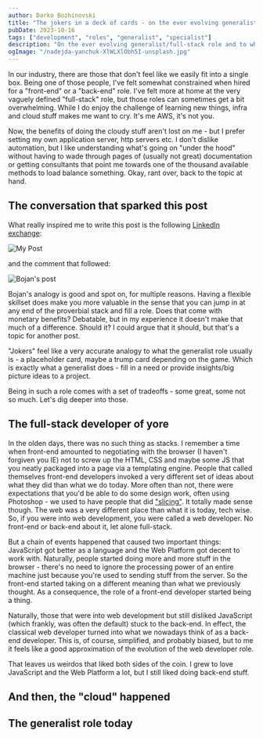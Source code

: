 ```yaml
---
author: Darko Bozhinovski
title: "The jokers in a deck of cards - on the ever evolving generalist role"
pubDate: 2023-10-16
tags: ["development", "roles", "generalist", "specialist"]
description: "On the ever evolving generalist/full-stack role and to what extent does it make sense to broaden your skillset."
ogImage: "/nadejda-yanchuk-XlWLXlObh5I-unsplash.jpg"
---
```


In our industry, there are those that don't feel like we easily fit into a single box. Being one of those people, I've felt somewhat constrained when hired for a "front-end" or a "back-end" role. I've felt more at home at the very vaguely defined "full-stack" role, but those roles can sometimes get a bit overwhelming. While I do enjoy the challenge of learning new things, infra and cloud stuff makes me want to cry. It's me AWS, it's not you.

Now, the benefits of doing the cloudy stuff aren't lost on me - but I prefer setting my own application server, http servers etc. I don't dislike automation, but I like understanding what's going on "under the hood" without having to wade through pages of (usually not great) documentation or getting consultants that point me towards one of the thousand available methods to load balance something. Okay, rant over, back to the topic at hand.

## The conversation that sparked this post

What really inspired me to write this post is the following [LinkedIn exchange](https://www.linkedin.com/feed/update/urn:li:activity:7117142861547999232/):

![My Post](/li-post-darko.png)

and the comment that followed:

![Bojan's post](/li-post-bojan.png)

Bojan's analogy is good and spot on, for multiple reasons. Having a flexible skillset does make you more valuable in the sense that you can jump in at any end of the proverbial stack and fill a role. Does that come with monetary benefits? Debatable, but in my experience it doesn't make that much of a difference. Should it? I could argue that it should, but that's a topic for another post.

"Jokers" feel like a very accurate analogy to what the generalist role usually is - a placeholder card, maybe a trump card depending on the game. Which is exactly what a generalist does - fill in a need or provide insights/big picture ideas to a project.

Being in such a role comes with a set of tradeoffs - some great, some not so much. Let's dig deeper into those.

## The full-stack developer of yore

In the olden days, there was no such thing as stacks. I remember a time when front-end amounted to negotiating with the browser (I haven't forgiven you IE) not to screw up the HTML, CSS and maybe some JS that you neatly packaged into a page via a templating engine. People that called themselves front-end developers invoked a very different set of ideas about what they did than what we do today. More often than not, there were expectations that you'd be able to do some design work, often using Photoshop - we used to have people that did ["slicing"](<https://en.wikipedia.org/wiki/Slicing_(interface_design)>). It totally made sense though. The web was a very different place than what it is today, tech wise. So, if you were into web development, you were called a web developer. No front-end or back-end about it, let alone full-stack.

But a chain of events happened that caused two important things: JavaScript got better as a language and the Web Platform got decent to work with. Naturally, people started doing more and more stuff in the browser - there's no need to ignore the processing power of an entire machine just because you're used to sending stuff from the server. So the front-end started taking on a different meaning than what we previously thought. As a consequence, the role of a front-end developer started being a thing.

Naturally, those that were into web development but still disliked JavaScript (which frankly, was often the default) stuck to the back-end. In effect, the classical web developer turned into what we nowadays think of as a back-end developer. This is, of course, simplified, and probably biased, but to me it feels like a good approximation of the evolution of the web developer role.

That leaves us weirdos that liked both sides of the coin. I grew to love JavaScript and the Web Platform a lot, but I still liked doing back-end stuff.

## And then, the "cloud" happened

## The generalist role today
